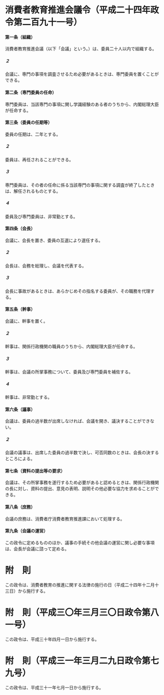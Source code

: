 # 消費者教育推進会議令（平成二十四年政令第二百九十一号）
#### 第一条（組織）
消費者教育推進会議（以下「会議」という。）は、委員二十人以内で組織する。
##### ２
会議に、専門の事項を調査させるため必要があるときは、専門委員を置くことができる。
#### 第二条（専門委員の任命）
専門委員は、当該専門の事項に関し学識経験のある者のうちから、内閣総理大臣が任命する。
#### 第三条（委員の任期等）
委員の任期は、二年とする。
##### ２
委員は、再任されることができる。
##### ３
専門委員は、その者の任命に係る当該専門の事項に関する調査が終了したときは、解任されるものとする。
##### ４
委員及び専門委員は、非常勤とする。
#### 第四条（会長）
会議に、会長を置き、委員の互選により選任する。
##### ２
会長は、会務を総理し、会議を代表する。
##### ３
会長に事故があるときは、あらかじめその指名する委員が、その職務を代理する。
#### 第五条（幹事）
会議に、幹事を置く。
##### ２
幹事は、関係行政機関の職員のうちから、内閣総理大臣が任命する。
##### ３
幹事は、会議の所掌事務について、委員及び専門委員を補佐する。
##### ４
幹事は、非常勤とする。
#### 第六条（議事）
会議は、委員の過半数が出席しなければ、会議を開き、議決することができない。
##### ２
会議の議事は、出席した委員の過半数で決し、可否同数のときは、会長の決するところによる。
#### 第七条（資料の提出等の要求）
会議は、その所掌事務を遂行するため必要があると認めるときは、関係行政機関の長に対し、資料の提出、意見の表明、説明その他必要な協力を求めることができる。
#### 第八条（庶務）
会議の庶務は、消費者庁消費者教育推進課において処理する。
#### 第九条（会議の運営）
この政令に定めるもののほか、議事の手続その他会議の運営に関し必要な事項は、会長が会議に諮って定める。
# 附　則
この政令は、消費者教育の推進に関する法律の施行の日（平成二十四年十二月十三日）から施行する。
# 附　則（平成三〇年三月三〇日政令第八一号）
この政令は、平成三十年四月一日から施行する。
# 附　則（平成三一年三月二九日政令第七九号）
この政令は、平成三十一年七月一日から施行する。
